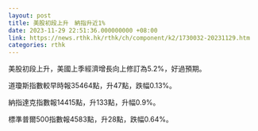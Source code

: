 ```yaml
---
layout: post
title: 美股初段上升　納指升近1%
date: 2023-11-29 22:51:36.000000000 +08:00
link: https://news.rthk.hk/rthk/ch/component/k2/1730032-20231129.htm
categories: rthk
---
```


美股初段上升，美國上季經濟增長向上修訂為5.2%，好過預期。

道瓊斯指數較早時報35464點，升47點，跌幅0.13%。

納指達克指數報14415點，升133點，升幅0.9%。

標準普爾500指數報4583點，升28點，跌幅0.64%。
